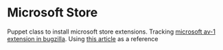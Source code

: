 # Microsoft Store

Puppet class to install microsoft store extensions. Tracking [microsoft av-1 extension in bugzilla](https://bugzilla.mozilla.org/show_bug.cgi?id=1861501).
Using [this article](https://serverfault.com/questions/1018220/how-do-i-install-an-app-from-windows-store-using-powershell) as a reference
